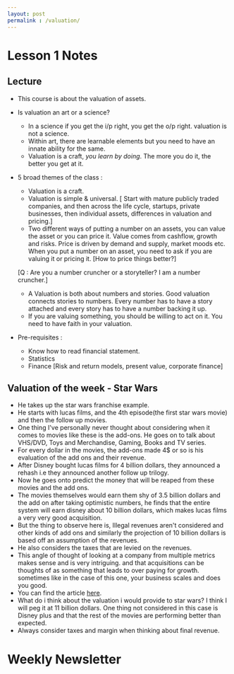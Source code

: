 ```yaml
---
layout: post
permalink : /valuation/
---
```

# Lesson 1 Notes

## Lecture
- This course is about the valuation of assets.

- Is valuation an art or a science?
  - In a science if you get the i/p right, you get the o/p right. valuation is not a science.
  - Within art, there are learnable elements but you need to have an innate ability for the same.
  - Valuation is a craft, *you learn by doing*. The more you do it, the better you get at it.

- 5 broad themes of the class :
  - Valuation is a craft.
  - Valuation is simple & universal. [ Start with mature publicly traded companies, and then across the life cycle, startups, private businesses, then individual assets, differences in valuation and pricing.]
  - Two different ways of putting a number on an assets, you can value the asset or you can price it. Value comes from cashflow, growth and risks. Price is driven by demand and supply, market moods etc. When you put a number on an asset, you need to ask if you are valuing it or pricing it. [How to price things better?]

  [Q : Are you a number cruncher or a storyteller? I am a number cruncher.]
  - A Valuation is both about numbers and stories. Good valuation connects stories to numbers. Every number has to have a story attached and every story has to have a number backing it up.
  - If you are valuing something, you should be willing to act on it. You need to have faith in your valuation.

- Pre-requisites :
  - Know how to read financial statement.
  - Statistics
  - Finance [Risk and return models, present value, corporate finance]

## Valuation of the week - Star Wars

- He takes up the star wars franchise example.
- He starts with lucas films, and the 4th episode(the first star wars movie) and then the follow up movies.
- One thing I've personally never thought about considering when it comes to movies like these is the add-ons. He goes on to
talk about VHS/DVD, Toys and Merchandise, Gaming, Books and TV series.
- For every dollar in the movies, the add-ons made 4$ or so is his evaluation of the add ons and their revenue.
- After Disney bought lucas films for 4 billion dollars, they announced a rehash i.e they announced another follow up trilogy.
- Now he goes onto predict the money that will be reaped from these movies and the add ons.
- The movies themselves would earn them shy of 3.5 billion dollars and the add on after taking optimistic numbers, he finds
that the entire system will earn disney about 10 billion dollars, which makes lucas films a very very good acquisition.
- But the thing to observe here is, Illegal revenues aren't considered and other kinds of add ons and similarly the projection of
10 billion dollars is based off an assumption of the revenues.
- He also considers the taxes that are levied on the revenues.
- This angle of thought of looking at a company from multiple metrics makes sense and is very intriguing. and that acquisitions
can be thoughts of as something that leads to over paying for growth. sometimes like in the case of this one, your business scales
and does you good.
- You can find the article [here](http://aswathdamodaran.blogspot.com/2015/12/intergalactic-finance-valuing-star-wars.html).
- What do i think about the valuation i would provide to star wars? I think I will peg it at 11 billion dollars. One thing
not considered in this case is Disney plus and that the rest of the movies are performing better than expected.
- Always consider taxes and margin when thinking about final revenue.


# Weekly Newsletter
